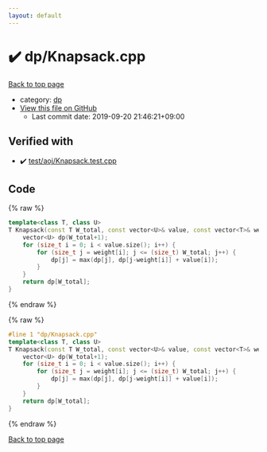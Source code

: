 ```yaml
---
layout: default
---
```


<!-- mathjax config similar to math.stackexchange -->
<script type="text/javascript" async
  src="https://cdnjs.cloudflare.com/ajax/libs/mathjax/2.7.5/MathJax.js?config=TeX-MML-AM_CHTML">
</script>
<script type="text/x-mathjax-config">
  MathJax.Hub.Config({
    TeX: { equationNumbers: { autoNumber: "AMS" }},
    tex2jax: {
      inlineMath: [ ['$','$'] ],
      processEscapes: true
    },
    "HTML-CSS": { matchFontHeight: false },
    displayAlign: "left",
    displayIndent: "2em"
  });
</script>

<script type="text/javascript" src="https://cdnjs.cloudflare.com/ajax/libs/jquery/3.4.1/jquery.min.js"></script>
<script src="https://cdn.jsdelivr.net/npm/jquery-balloon-js@1.1.2/jquery.balloon.min.js" integrity="sha256-ZEYs9VrgAeNuPvs15E39OsyOJaIkXEEt10fzxJ20+2I=" crossorigin="anonymous"></script>
<script type="text/javascript" src="../../assets/js/copy-button.js"></script>
<link rel="stylesheet" href="../../assets/css/copy-button.css" />


# :heavy_check_mark: dp/Knapsack.cpp

<a href="../../index.html">Back to top page</a>

* category: <a href="../../index.html#95687afb5d9a2a9fa39038f991640b0c">dp</a>
* <a href="{{ site.github.repository_url }}/blob/master/dp/Knapsack.cpp">View this file on GitHub</a>
    - Last commit date: 2019-09-20 21:46:21+09:00




## Verified with

* :heavy_check_mark: <a href="../../verify/test/aoj/Knapsack.test.cpp.html">test/aoj/Knapsack.test.cpp</a>


## Code

<a id="unbundled"></a>
{% raw %}
```cpp
template<class T, class U>
T Knapsack(const T W_total, const vector<U>& value, const vector<T>& weight) {
	vector<U> dp(W_total+1);
	for (size_t i = 0; i < value.size(); i++) {
		for (size_t j = weight[i]; j <= (size_t) W_total; j++) {
			dp[j] = max(dp[j], dp[j-weight[i]] + value[i]);
		}
	}
	return dp[W_total];
}
```
{% endraw %}

<a id="bundled"></a>
{% raw %}
```cpp
#line 1 "dp/Knapsack.cpp"
template<class T, class U>
T Knapsack(const T W_total, const vector<U>& value, const vector<T>& weight) {
	vector<U> dp(W_total+1);
	for (size_t i = 0; i < value.size(); i++) {
		for (size_t j = weight[i]; j <= (size_t) W_total; j++) {
			dp[j] = max(dp[j], dp[j-weight[i]] + value[i]);
		}
	}
	return dp[W_total];
}
```
{% endraw %}

<a href="../../index.html">Back to top page</a>

